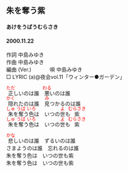 <style type="text/css">
	ruby{
	    ruby-position: over;
	}
	ruby > rt{font-size: 12px;color:red;}
	p{font:16px;font-size: '楷体'}
</style>
## 朱を奪う紫
#### あけをうばうむらさき
#### 2000.11.22


作詞     中島みゆき　　　　　   
作曲      中島みゆき  　　　   
編曲 (Ver.) 　　　
唄     中島みゆき     
□ LYRIC (a)@夜会vol.11「ウィンター●ガーデン」   
   
<ruby><rb>正</rb><rp>(</rp><rt>ただ</rt><rp>)</rp></ruby>しいのは誰　<ruby><rb>悪</rb><rp>(</rp><rt>わる</rt><rp>)</rp></ruby>いのは誰   
<ruby><rb>隠</rb><rp>(</rp><rt>かく</rt><rp>)</rp></ruby>れたのは誰　<ruby><rb>見</rb><rp>(</rp><rt>み</rt><rp>)</rp></ruby>つかるのは誰   
<ruby><rb>朱</rb><rp>(</rp><rt>しゅ</rt><rp>)</rp></ruby>を<ruby><rb>奪</rb><rp>(</rp><rt>うば</rt><rp>)</rp></ruby>う<ruby><rb>色</rb><rp>(</rp><rt>いろ</rt><rp>)</rp></ruby>は　いつの<ruby><rb>世</rb><rp>(</rp><rt>よ</rt><rp>)</rp></ruby>も<ruby><rb>紫</rb><rp>(</rp><rt>むらさき</rt><rp>)</rp></ruby>   
<ruby><rb>朱</rb><rp>(</rp><rt>しゅ</rt><rp>)</rp></ruby>を<ruby><rb>奪</rb><rp>(</rp><rt>うば</rt><rp>)</rp></ruby>う<ruby><rb>色</rb><rp>(</rp><rt>いろ</rt><rp>)</rp></ruby>は　いつの<ruby><rb>世</rb><rp>(</rp><rt>よ</rt><rp>)</rp></ruby>も<ruby><rb>紫</rb><rp>(</rp><rt>むらさき</rt><rp>)</rp></ruby>   
   
<ruby><rb>悲</rb><rp>(</rp><rt>かな</rt><rp>)</rp></ruby>しいのは誰　ずるいのは誰   
さまようのは誰　忘れるのは誰   
朱を奪う色は　いつの世も紫   
朱を奪う色は　いつの世も紫   